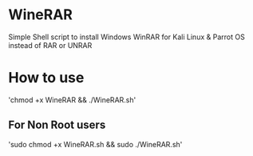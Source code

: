 # WineRAR
Simple Shell script to install Windows WinRAR for Kali Linux & Parrot OS instead of RAR or UNRAR


# How to use 
'chmod +x WineRAR && ./WineRAR.sh'
## For Non Root users
'sudo chmod +x WineRAR.sh && sudo ./WineRAR.sh'
